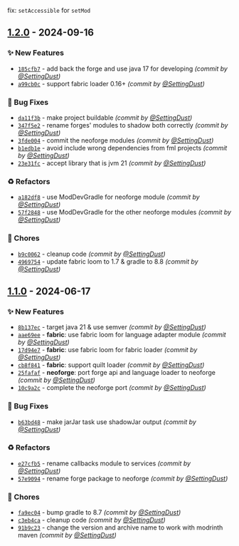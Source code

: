 fix: `setAccessible` for `setMod`

## [1.2.0] - 2024-09-16
### :sparkles: New Features
- [`185cfb7`](https://github.com/SettingDust/preloading-tricks/commit/185cfb78dcc829ee563ab4c8980f4db858f47d14) - add back the forge and use java 17 for developing *(commit by [@SettingDust](https://github.com/SettingDust))*
- [`a99cb0c`](https://github.com/SettingDust/preloading-tricks/commit/a99cb0cc72d0d30bc389b407bc7e32d8856898c0) - support fabric loader 0.16+ *(commit by [@SettingDust](https://github.com/SettingDust))*

### :bug: Bug Fixes
- [`da11f3b`](https://github.com/SettingDust/preloading-tricks/commit/da11f3b521d43987b4e6dd964853461a098f6a42) - make project buildable *(commit by [@SettingDust](https://github.com/SettingDust))*
- [`347f5e2`](https://github.com/SettingDust/preloading-tricks/commit/347f5e284293f5420e4e382d5c8ef356c04b9934) - rename forges' modules to shadow both correctly *(commit by [@SettingDust](https://github.com/SettingDust))*
- [`3fde004`](https://github.com/SettingDust/preloading-tricks/commit/3fde00402870c3b15cf255ee125db06ba158e75e) - commit the neoforge modules *(commit by [@SettingDust](https://github.com/SettingDust))*
- [`b1edb1e`](https://github.com/SettingDust/preloading-tricks/commit/b1edb1e942d56cf58e894d2f41925547e1a7ed40) - avoid include wrong dependencies from fml projects *(commit by [@SettingDust](https://github.com/SettingDust))*
- [`23e31fc`](https://github.com/SettingDust/preloading-tricks/commit/23e31fc4c17bf29627c9d2df4683a2aa40ce1c2e) - accept library that is jvm 21 *(commit by [@SettingDust](https://github.com/SettingDust))*

### :recycle: Refactors
- [`a182df8`](https://github.com/SettingDust/preloading-tricks/commit/a182df879a59c7109390c4d7c974fdf3ca6ea66a) - use ModDevGradle for neoforge module *(commit by [@SettingDust](https://github.com/SettingDust))*
- [`57f2848`](https://github.com/SettingDust/preloading-tricks/commit/57f284886a2365a5be758f6293755ec98414b7ae) - use ModDevGradle for the other neoforge modules *(commit by [@SettingDust](https://github.com/SettingDust))*

### :wrench: Chores
- [`b9c0062`](https://github.com/SettingDust/preloading-tricks/commit/b9c00624141327ab92ef7c63d56443fdf80a5f2f) - cleanup code *(commit by [@SettingDust](https://github.com/SettingDust))*
- [`4969754`](https://github.com/SettingDust/preloading-tricks/commit/4969754a224626b64eda18f135374b2e2c4cc6e9) - update fabric loom to 1.7 & gradle to 8.8 *(commit by [@SettingDust](https://github.com/SettingDust))*


## [1.1.0] - 2024-06-17
### :sparkles: New Features
- [`8b137ec`](https://github.com/SettingDust/preloading-tricks/commit/8b137ec3edf702505817d141635a0b7297f9c446) - target java 21 & use semver *(commit by [@SettingDust](https://github.com/SettingDust))*
- [`aae69ee`](https://github.com/SettingDust/preloading-tricks/commit/aae69eef2d5513fb05dfe660707fa8c1726da02e) - **fabric**: use fabric loom for language adapter module *(commit by [@SettingDust](https://github.com/SettingDust))*
- [`17d94e7`](https://github.com/SettingDust/preloading-tricks/commit/17d94e759f523cfefe8b98e7de992842e2214c58) - **fabric**: use fabric loom for fabric loader *(commit by [@SettingDust](https://github.com/SettingDust))*
- [`cb8f841`](https://github.com/SettingDust/preloading-tricks/commit/cb8f841aa4c8f6b44ce8520676957e1f1cc71f79) - **fabric**: support quilt loader *(commit by [@SettingDust](https://github.com/SettingDust))*
- [`25fafaf`](https://github.com/SettingDust/preloading-tricks/commit/25fafafd26aae8f71a8fa13edded7d910e5b44c1) - **neoforge**: port forge api and language loader to neoforge *(commit by [@SettingDust](https://github.com/SettingDust))*
- [`10c9a2c`](https://github.com/SettingDust/preloading-tricks/commit/10c9a2c4e06a8733fd4e92f62c3de6abb148f3de) - complete the neoforge port *(commit by [@SettingDust](https://github.com/SettingDust))*

### :bug: Bug Fixes
- [`b63bd48`](https://github.com/SettingDust/preloading-tricks/commit/b63bd488496febf9c5e0381622e497bbc40a6142) - make jarJar task use shadowJar output *(commit by [@SettingDust](https://github.com/SettingDust))*

### :recycle: Refactors
- [`e27cfb5`](https://github.com/SettingDust/preloading-tricks/commit/e27cfb50f184ef4cc23928d181208a3c6831137d) - rename callbacks module to services *(commit by [@SettingDust](https://github.com/SettingDust))*
- [`57e9094`](https://github.com/SettingDust/preloading-tricks/commit/57e909478350049bfada0d844f6136dabfef93e1) - rename forge package to neoforge *(commit by [@SettingDust](https://github.com/SettingDust))*

### :wrench: Chores
- [`fa9ec04`](https://github.com/SettingDust/preloading-tricks/commit/fa9ec040e756517004e255feccce6a12a21b135c) - bump gradle to 8.7 *(commit by [@SettingDust](https://github.com/SettingDust))*
- [`c3eb4ca`](https://github.com/SettingDust/preloading-tricks/commit/c3eb4ca11fd34c65cf7ab82b230bdb40de99efd4) - cleanup code *(commit by [@SettingDust](https://github.com/SettingDust))*
- [`91b9c23`](https://github.com/SettingDust/preloading-tricks/commit/91b9c235f55416062738450675b4cd64f01f7a0b) - change the version and archive name to work with modrinth maven *(commit by [@SettingDust](https://github.com/SettingDust))*

[1.1.0]: https://github.com/SettingDust/preloading-tricks/compare/1.0.6...1.1.0
[1.2.0]: https://github.com/SettingDust/preloading-tricks/compare/1.1.0...1.2.0
